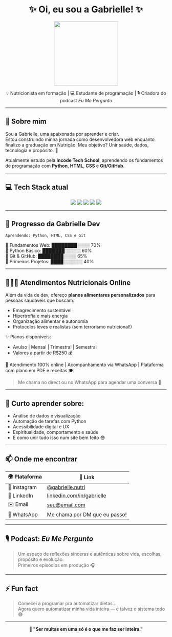 <h1 align="center">✨ Oi, eu sou a Gabrielle! ✨</h1>
<p align="center">
  <img src="https://media.giphy.com/media/v1.Y2lkPTc5MGI3NjExdzBhdzFpY3MxZ2twM2NhMDA5ZWIweW4xYmJkaTIzN3N3ZWd3amNwdiZlcD12MV9naWZzX3NlYXJjaCZjdD1n/jUwpNzg9IcyrK/giphy.gif" width="200"/>
</p>
<p align="center">💡 Nutricionista em formação | 💻 Estudante de programação | 🎙️ Criadora do podcast <i>Eu Me Pergunto</i></p>

---

## 🌱 Sobre mim

Sou a Gabrielle, uma apaixonada por aprender e criar.  
Estou construindo minha jornada como desenvolvedora web enquanto finalizo a graduação em Nutrição. Meu objetivo? Unir saúde, dados, tecnologia e propósito. 💚

Atualmente estudo pela **Incode Tech School**, aprendendo os fundamentos de programação com **Python**, **HTML**, **CSS** e **Git/GitHub**.

---

## 💻 Tech Stack atual

<p align="center">
  <img src="https://img.shields.io/badge/Python-306998?style=for-the-badge&logo=python&logoColor=white"/>
  <img src="https://img.shields.io/badge/HTML5-e34c26?style=for-the-badge&logo=html5&logoColor=white"/>
  <img src="https://img.shields.io/badge/CSS3-264de4?style=for-the-badge&logo=css3&logoColor=white"/>
  <img src="https://img.shields.io/badge/Git-F05032?style=for-the-badge&logo=git&logoColor=white"/>
  <img src="https://img.shields.io/badge/GitHub-181717?style=for-the-badge&logo=github&logoColor=white"/>
</p>

---

## 🎯 Progresso da Gabrielle Dev

`Aprendendo: Python, HTML, CSS e Git`

🧠 Fundamentos Web: ████████░░░░ 70%  
🐍 Python Básico: ███████░░░░░ 60%  
🔧 Git & GitHub: ████████░░░░ 65%  
🚀 Primeiros Projetos: ████░░░░░░ 40%

---

## 👩🏽‍⚕️ Atendimentos Nutricionais Online

Além da vida de dev, ofereço **planos alimentares personalizados** para pessoas saudáveis que buscam:

- Emagrecimento sustentável
- Hipertrofia e mais energia
- Organização alimentar e autonomia
- Protocolos leves e realistas (sem terrorismo nutricional!)

✨ Planos disponíveis:
- Avulso | Mensal | Trimestral | Semestral  
- Valores a partir de R$250 💰

📱 Atendimento 100% online | Acompanhamento via WhatsApp | Plataforma com plano em PDF e receitas 🍽️

> Me chama no direct ou no WhatsApp para agendar uma conversa 💬

---

## 🧠 Curto aprender sobre:

- Análise de dados e visualização
- Automação de tarefas com Python
- Acessibilidade digital e UX
- Espiritualidade, comportamento e saúde
- E como unir tudo isso num site bem feito 😎

---

## 📫 Onde me encontrar

| 🌍 Plataforma | 📎 Link |
|--------------|---------|
| 📸 Instagram | [@gabrielle.nutri](https://instagram.com/seuuser) |
| 💼 LinkedIn | [linkedin.com/in/gabrielle](https://linkedin.com/in/seuperfil) |
| ✉️ Email | [seu@email.com](mailto:seu@email.com) |
| 📲 WhatsApp | Me chama por DM que eu passo! |

---

## 🎙️ Podcast: *Eu Me Pergunto*

> Um espaço de reflexões sinceras e autênticas sobre vida, escolhas, propósito e evolução.  
> Primeiros episódios em produção 🎧

---

## ⚡ Fun fact

> Comecei a programar pra automatizar dietas…  
> Agora quero automatizar minha vida inteira — e talvez o sistema todo 😅

---

<p align="center"><b>🌈 "Ser muitas em uma só é o que me faz ser inteira." </b></p>


<!---
gabriellsx/gabriellsx is a ✨ special ✨ repository because its `README.md` (this file) appears on your GitHub profile.
You can click the Preview link to take a look at your changes.
--->
